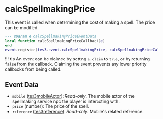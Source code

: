 # calcSpellmakingPrice
<div class="search_terms" style="display: none">calcspellmakingprice</div>

<!---
	This file is autogenerated. Do not edit this file manually. Your changes will be ignored.
	More information: https://github.com/MWSE/MWSE/tree/master/docs
-->

This event is called when determining the cost of making a spell. The price can be modified.

```lua
--- @param e calcSpellmakingPriceEventData
local function calcSpellmakingPriceCallback(e)
end
event.register(tes3.event.calcSpellmakingPrice, calcSpellmakingPriceCallback)
```

!!! tip
	An event can be claimed by setting `e.claim` to `true`, or by returning `false` from the callback. Claiming the event prevents any lower priority callbacks from being called.

## Event Data

* `mobile` ([tes3mobileActor](../../types/tes3mobileActor)): *Read-only*. The mobile actor of the spellmaking service npc the player is interacting with.
* `price` (number): The price of the spell.
* `reference` ([tes3reference](../../types/tes3reference)): *Read-only*. Mobile's related reference.


